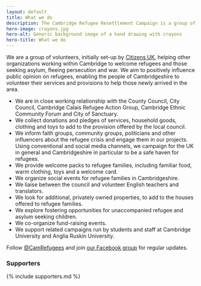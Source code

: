 ```yaml
---
layout: default
title: What we do
description: The Cambridge Refugee Resettlement Campaign is a group of volunteers, initially set-up by Citizens UK, helping other organizations working within Cambridge to welcome refugees and those seeking asylum, fleeing persecution and war. We aim to positively influence public opinion on refugees, enabling the people of Cambridgeshire to volunteer their services and provisions to help those newly arrived in the area.
hero-image: crayons.jpg
hero-alt: Generic background image of a hand drawing with crayons
hero-title: What we do
---
```


We are a group of volunteers, initially set-up by [Citizens UK](http://www.refugees-welcome.org.uk), helping other organizations working within Cambridge to welcome refugees and those seeking asylum, fleeing persecution and war. We aim to positively influence public opinion on refugees, enabling the people of Cambridgeshire to volunteer their services and provisions to help those newly arrived in the area.

- We are in close working relationship with the County Council, City Council, Cambridge Calais Refugee Action Group, Cambridge Ethnic Community Forum and City of Sanctuary.
- We collect donations and pledges of services, household goods, clothing and toys to add to the provision offered by the local council.
- We inform faith groups, community groups, politicians and other influencers about the refugee crisis and engage them in our projects. Using conventional and social media channels, we campaign for the UK in general and Cambridgeshire in particular to be a safe haven for refugees.
- We provide welcome packs to refugee families, including familiar food, warm clothing, toys and a welcome card.
- We organize social events for refugee families in Cambridgeshire.
- We liaise between the council and volunteer English teachers and translators.
- We look for additional, privately owned properties, to add to the houses offered to refugee families.
- We explore fostering opportunities for unaccompanied refugee and asylum seeking children.
- We co-organize fund-raising events.
- We support related campaigns run by students and staff at Cambridge University and Anglia Ruskin University.

Follow [@CamRefugees](https://twitter.com/camrefugees) and join [our Facebook group](https://www.facebook.com/groups/cambridgerefugees/) for regular updates.

### Supporters

{% include supporters.md %}
